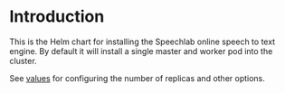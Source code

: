 # Introduction

This is the Helm chart for installing the Speechlab
online speech to text engine. By default it will
install a single master and worker pod into the 
cluster.

See [values](values.yaml) for configuring the 
number of replicas and other options.

 